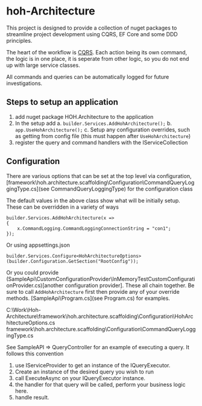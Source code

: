 # hoh-Architecture

This project is designed to provide a collection of nuget packages to streamline project development using CQRS, EF Core and some DDD principles.

The heart of the workflow is [CQRS](https://martinfowler.com/bliki/CQRS.html). Each action being its own command, the logic is in one place, it is seperate from other logic, so you do not end up with large service classes.

All commands and queries can be automatically logged for future investigations.

## Steps to setup an application
1. add nuget package HOH.Architecture to the application
2. In the setup add
	a. `builder.Services.AddHohArchitecture();`
	b. `app.UseHohArchitecture();`
	c. Setup any configuration overrides, such as getting from config file (this must happen after `UseHohArchitecture`)
3. register the query and command handlers with the IServiceCollection

## Configuration
There are various options that can be set at the top level via configuration, [framework\hoh.architecture.scaffolding\Configuration\CommandQueryLoggingType.cs](see CommandQueryLoggingType) for the configuration class

The default values in the above class show what will be initially setup.  These can be overridden in a variety of ways

```
builder.Services.AddHohArchitecture(x =>
{
    x.CommandLogging.CommandLoggingConnectionString = "con1";
});
```
Or using appsettings.json
```
builder.Services.Configure<HohArchitectureOptions>(builder.Configuration.GetSection("RootConfig"));
```
Or you could provide (SampleApi\CustomConfigurationProvider\InMemoryTestCustomConfigurationProvider.cs)[another configuration provider]. These all chain together.  Be sure to call `AddHohArchitecture` first then provide any of your override methods. [SampleApi\Program.cs](see Program.cs) for examples.

C:\Work\Hoh-Architecture\framework\hoh.architecture.scaffolding\Configuration\HohArchitectureOptions.cs
framework\hoh.architecture.scaffolding\Configuration\CommandQueryLoggingType.cs

See SampleAPI => QueryController for an example of executing a query.  It follows this convention
1. use IServiceProvider to get an instance of the IQueryExecutor.
2. Create an instance of the desired query you wish to run
3. call ExecuteAsync on your IQueryExecutor instance.
4. the handler for that query will be called, perform your business logic here.
5. handle result.
